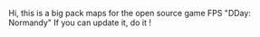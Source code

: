 Hi,
this is a big pack maps for the open source game FPS "DDay: Normandy"
If you can update it, do it !
